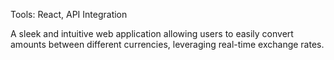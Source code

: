 
Tools: React, API Integration


A sleek and intuitive web application allowing users to easily convert amounts between different currencies, leveraging
real-time exchange rates.
